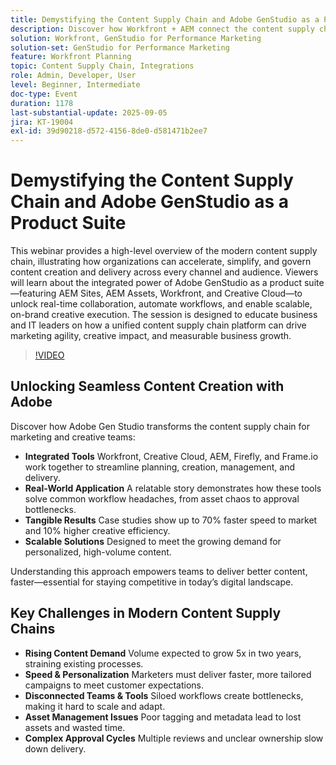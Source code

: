 ```yaml
---
title: Demystifying the Content Supply Chain and Adobe GenStudio as a Product Suite
description: Discover how Workfront + AEM connect the content supply chain. Learn how Adobe Gen Studio streamlines planning, creation, delivery, and insights.
solution: Workfront, GenStudio for Performance Marketing
solution-set: GenStudio for Performance Marketing
feature: Workfront Planning
topic: Content Supply Chain, Integrations
role: Admin, Developer, User
level: Beginner, Intermediate
doc-type: Event
duration: 1178
last-substantial-update: 2025-09-05
jira: KT-19004
exl-id: 39d90218-d572-4156-8de0-d581471b2ee7
---
```

# Demystifying the Content Supply Chain and Adobe GenStudio as a Product Suite

This webinar provides a high-level overview of the modern content supply chain, illustrating how organizations can accelerate, simplify, and govern content creation and delivery across every channel and audience. Viewers will learn about the integrated power of Adobe GenStudio as a product suite—featuring AEM Sites, AEM Assets, Workfront, and Creative Cloud—to unlock real-time collaboration, automate workflows, and enable scalable, on-brand creative execution. The session is designed to educate business and IT leaders on how a unified content supply chain platform can drive marketing agility, creative impact, and measurable business growth.

>[!VIDEO](https://video.tv.adobe.com/v/3472978/?learn=on&enablevpops)

## Unlocking Seamless Content Creation with Adobe

Discover how Adobe Gen Studio transforms the content supply chain for marketing and creative teams:

* **Integrated Tools** Workfront, Creative Cloud, AEM, Firefly, and Frame.io work together to streamline planning, creation, management, and delivery.
* **Real-World Application** A relatable story demonstrates how these tools solve common workflow headaches, from asset chaos to approval bottlenecks.
* **Tangible Results** Case studies show up to 70% faster speed to market and 10% higher creative efficiency.
* **Scalable Solutions** Designed to meet the growing demand for personalized, high-volume content.

Understanding this approach empowers teams to deliver better content, faster—essential for staying competitive in today’s digital landscape.

## Key Challenges in Modern Content Supply Chains

* **Rising Content Demand** Volume expected to grow 5x in two years, straining existing processes.
* **Speed & Personalization** Marketers must deliver faster, more tailored campaigns to meet customer expectations.
* **Disconnected Teams & Tools** Siloed workflows create bottlenecks, making it hard to scale and adapt.
* **Asset Management Issues** Poor tagging and metadata lead to lost assets and wasted time.
* **Complex Approval Cycles** Multiple reviews and unclear ownership slow down delivery.
